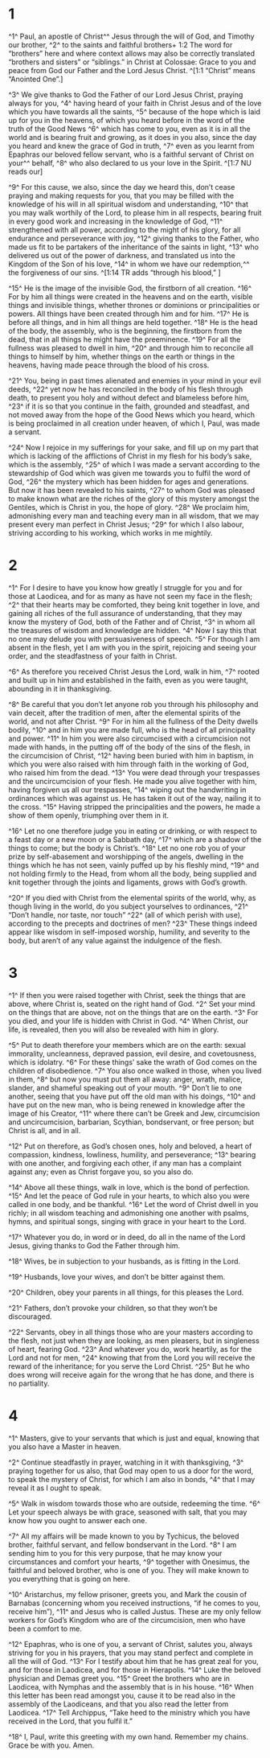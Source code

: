 # 1 
^1^ Paul, an apostle of Christ^^ Jesus through the will of God, and Timothy our brother, ^2^ to the saints and faithful brothers+ 1:2 The word for “brothers” here and where context allows may also be correctly translated “brothers and sisters” or “siblings.” in Christ at Colossae: Grace to you and peace from God our Father and the Lord Jesus Christ. 
^[1:1 “Christ” means “Anointed One”.]

^3^ We give thanks to God the Father of our Lord Jesus Christ, praying always for you, ^4^ having heard of your faith in Christ Jesus and of the love which you have towards all the saints, ^5^ because of the hope which is laid up for you in the heavens, of which you heard before in the word of the truth of the Good News ^6^ which has come to you, even as it is in all the world and is bearing fruit and growing, as it does in you also, since the day you heard and knew the grace of God in truth, ^7^ even as you learnt from Epaphras our beloved fellow servant, who is a faithful servant of Christ on your^^ behalf, ^8^ who also declared to us your love in the Spirit. 
^[1:7 NU reads our]

^9^ For this cause, we also, since the day we heard this, don’t cease praying and making requests for you, that you may be filled with the knowledge of his will in all spiritual wisdom and understanding, ^10^ that you may walk worthily of the Lord, to please him in all respects, bearing fruit in every good work and increasing in the knowledge of God, ^11^ strengthened with all power, according to the might of his glory, for all endurance and perseverance with joy, ^12^ giving thanks to the Father, who made us fit to be partakers of the inheritance of the saints in light, ^13^ who delivered us out of the power of darkness, and translated us into the Kingdom of the Son of his love, ^14^ in whom we have our redemption,^^ the forgiveness of our sins. 
^[1:14 TR adds “through his blood,” ]

^15^ He is the image of the invisible God, the firstborn of all creation. ^16^ For by him all things were created in the heavens and on the earth, visible things and invisible things, whether thrones or dominions or principalities or powers. All things have been created through him and for him. ^17^ He is before all things, and in him all things are held together. ^18^ He is the head of the body, the assembly, who is the beginning, the firstborn from the dead, that in all things he might have the preeminence. ^19^ For all the fullness was pleased to dwell in him, ^20^ and through him to reconcile all things to himself by him, whether things on the earth or things in the heavens, having made peace through the blood of his cross. 

^21^ You, being in past times alienated and enemies in your mind in your evil deeds, ^22^ yet now he has reconciled in the body of his flesh through death, to present you holy and without defect and blameless before him, ^23^ if it is so that you continue in the faith, grounded and steadfast, and not moved away from the hope of the Good News which you heard, which is being proclaimed in all creation under heaven, of which I, Paul, was made a servant. 

^24^ Now I rejoice in my sufferings for your sake, and fill up on my part that which is lacking of the afflictions of Christ in my flesh for his body’s sake, which is the assembly, ^25^ of which I was made a servant according to the stewardship of God which was given me towards you to fulfil the word of God, ^26^ the mystery which has been hidden for ages and generations. But now it has been revealed to his saints, ^27^ to whom God was pleased to make known what are the riches of the glory of this mystery amongst the Gentiles, which is Christ in you, the hope of glory. ^28^ We proclaim him, admonishing every man and teaching every man in all wisdom, that we may present every man perfect in Christ Jesus; ^29^ for which I also labour, striving according to his working, which works in me mightily. 

# 2 
^1^ For I desire to have you know how greatly I struggle for you and for those at Laodicea, and for as many as have not seen my face in the flesh; ^2^ that their hearts may be comforted, they being knit together in love, and gaining all riches of the full assurance of understanding, that they may know the mystery of God, both of the Father and of Christ, ^3^ in whom all the treasures of wisdom and knowledge are hidden. ^4^ Now I say this that no one may delude you with persuasiveness of speech. ^5^ For though I am absent in the flesh, yet I am with you in the spirit, rejoicing and seeing your order, and the steadfastness of your faith in Christ. 

^6^ As therefore you received Christ Jesus the Lord, walk in him, ^7^ rooted and built up in him and established in the faith, even as you were taught, abounding in it in thanksgiving. 

^8^ Be careful that you don’t let anyone rob you through his philosophy and vain deceit, after the tradition of men, after the elemental spirits of the world, and not after Christ. ^9^ For in him all the fullness of the Deity dwells bodily, ^10^ and in him you are made full, who is the head of all principality and power. ^11^ In him you were also circumcised with a circumcision not made with hands, in the putting off of the body of the sins of the flesh, in the circumcision of Christ, ^12^ having been buried with him in baptism, in which you were also raised with him through faith in the working of God, who raised him from the dead. ^13^ You were dead through your trespasses and the uncircumcision of your flesh. He made you alive together with him, having forgiven us all our trespasses, ^14^ wiping out the handwriting in ordinances which was against us. He has taken it out of the way, nailing it to the cross. ^15^ Having stripped the principalities and the powers, he made a show of them openly, triumphing over them in it. 

^16^ Let no one therefore judge you in eating or drinking, or with respect to a feast day or a new moon or a Sabbath day, ^17^ which are a shadow of the things to come; but the body is Christ’s. ^18^ Let no one rob you of your prize by self-abasement and worshipping of the angels, dwelling in the things which he has not seen, vainly puffed up by his fleshly mind, ^19^ and not holding firmly to the Head, from whom all the body, being supplied and knit together through the joints and ligaments, grows with God’s growth. 

^20^ If you died with Christ from the elemental spirits of the world, why, as though living in the world, do you subject yourselves to ordinances, ^21^ “Don’t handle, nor taste, nor touch” ^22^ (all of which perish with use), according to the precepts and doctrines of men? ^23^ These things indeed appear like wisdom in self-imposed worship, humility, and severity to the body, but aren’t of any value against the indulgence of the flesh. 

# 3 
^1^ If then you were raised together with Christ, seek the things that are above, where Christ is, seated on the right hand of God. ^2^ Set your mind on the things that are above, not on the things that are on the earth. ^3^ For you died, and your life is hidden with Christ in God. ^4^ When Christ, our life, is revealed, then you will also be revealed with him in glory. 

^5^ Put to death therefore your members which are on the earth: sexual immorality, uncleanness, depraved passion, evil desire, and covetousness, which is idolatry. ^6^ For these things’ sake the wrath of God comes on the children of disobedience. ^7^ You also once walked in those, when you lived in them, ^8^ but now you must put them all away: anger, wrath, malice, slander, and shameful speaking out of your mouth. ^9^ Don’t lie to one another, seeing that you have put off the old man with his doings, ^10^ and have put on the new man, who is being renewed in knowledge after the image of his Creator, ^11^ where there can’t be Greek and Jew, circumcision and uncircumcision, barbarian, Scythian, bondservant, or free person; but Christ is all, and in all. 

^12^ Put on therefore, as God’s chosen ones, holy and beloved, a heart of compassion, kindness, lowliness, humility, and perseverance; ^13^ bearing with one another, and forgiving each other, if any man has a complaint against any; even as Christ forgave you, so you also do. 

^14^ Above all these things, walk in love, which is the bond of perfection. ^15^ And let the peace of God rule in your hearts, to which also you were called in one body, and be thankful. ^16^ Let the word of Christ dwell in you richly; in all wisdom teaching and admonishing one another with psalms, hymns, and spiritual songs, singing with grace in your heart to the Lord. 

^17^ Whatever you do, in word or in deed, do all in the name of the Lord Jesus, giving thanks to God the Father through him. 

^18^ Wives, be in subjection to your husbands, as is fitting in the Lord. 

^19^ Husbands, love your wives, and don’t be bitter against them. 

^20^ Children, obey your parents in all things, for this pleases the Lord. 

^21^ Fathers, don’t provoke your children, so that they won’t be discouraged. 

^22^ Servants, obey in all things those who are your masters according to the flesh, not just when they are looking, as men pleasers, but in singleness of heart, fearing God. ^23^ And whatever you do, work heartily, as for the Lord and not for men, ^24^ knowing that from the Lord you will receive the reward of the inheritance; for you serve the Lord Christ. ^25^ But he who does wrong will receive again for the wrong that he has done, and there is no partiality. 

# 4 
^1^ Masters, give to your servants that which is just and equal, knowing that you also have a Master in heaven. 

^2^ Continue steadfastly in prayer, watching in it with thanksgiving, ^3^ praying together for us also, that God may open to us a door for the word, to speak the mystery of Christ, for which I am also in bonds, ^4^ that I may reveal it as I ought to speak. 

^5^ Walk in wisdom towards those who are outside, redeeming the time. ^6^ Let your speech always be with grace, seasoned with salt, that you may know how you ought to answer each one. 

^7^ All my affairs will be made known to you by Tychicus, the beloved brother, faithful servant, and fellow bondservant in the Lord. ^8^ I am sending him to you for this very purpose, that he may know your circumstances and comfort your hearts, ^9^ together with Onesimus, the faithful and beloved brother, who is one of you. They will make known to you everything that is going on here. 

^10^ Aristarchus, my fellow prisoner, greets you, and Mark the cousin of Barnabas (concerning whom you received instructions, “if he comes to you, receive him”), ^11^ and Jesus who is called Justus. These are my only fellow workers for God’s Kingdom who are of the circumcision, men who have been a comfort to me. 

^12^ Epaphras, who is one of you, a servant of Christ, salutes you, always striving for you in his prayers, that you may stand perfect and complete in all the will of God. ^13^ For I testify about him that he has great zeal for you, and for those in Laodicea, and for those in Hierapolis. ^14^ Luke the beloved physician and Demas greet you. ^15^ Greet the brothers who are in Laodicea, with Nymphas and the assembly that is in his house. ^16^ When this letter has been read amongst you, cause it to be read also in the assembly of the Laodiceans, and that you also read the letter from Laodicea. ^17^ Tell Archippus, “Take heed to the ministry which you have received in the Lord, that you fulfil it.” 

^18^ I, Paul, write this greeting with my own hand. Remember my chains. Grace be with you. Amen. 